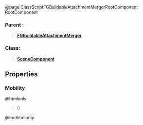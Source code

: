 @page ClassScriptFGBuildableAttachmentMergerRootComponent RootComponent
### Parent :
<b><a href="_class_script_f_g_buildable_attachment_merger.html"><blockquote>FGBuildableAttachmentMerger</blockquote></a></b>
### Class:
<b><a href="_class_script_scene_component.html"><blockquote>SceneComponent</blockquote></a></b>
## Properties
### Mobility
@htmlonly
<blockquote>0</blockquote>
@endhtmlonly


